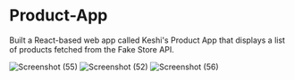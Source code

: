 # Product-App
Built a React-based web app called Keshi's Product App that displays a list of products fetched from the Fake Store API.

![Screenshot (55)](https://github.com/user-attachments/assets/34038402-e278-47c8-9fac-7bce357c02ac)
![Screenshot (52)](https://github.com/user-attachments/assets/e5eed642-3162-4fa6-9bcc-eebd91a0a660)
![Screenshot (56)](https://github.com/user-attachments/assets/4ac5ca62-c434-482a-887f-2244a78e9e37)

